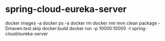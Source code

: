 # spring-cloud-eureka-server

docker images -a
docker ps -a
docker rm
docker rmi
mvn clean package -Dmaven.test.skip docker:build
docker run -p 10000:10000 -t spring-cloud/eureka-server